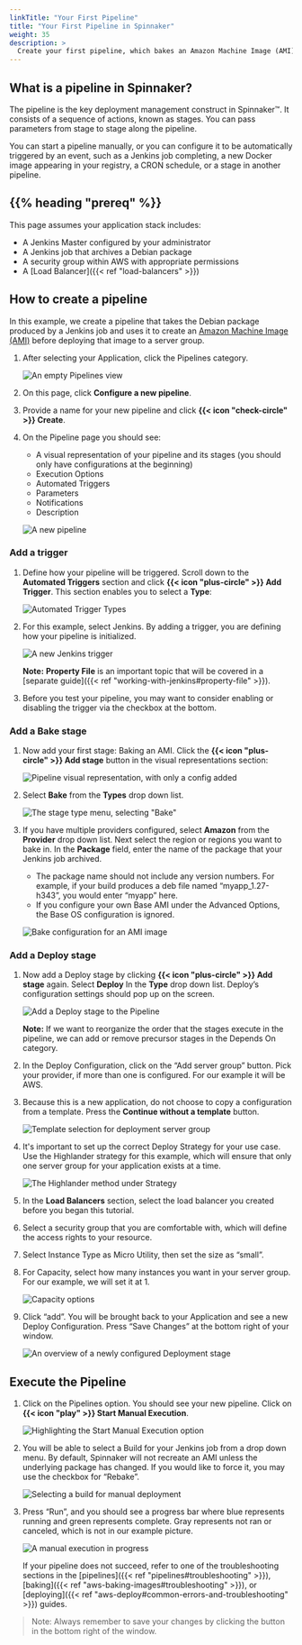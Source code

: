 ```yaml
---
linkTitle: "Your First Pipeline"
title: "Your First Pipeline in Spinnaker"
weight: 35
description: >
  Create your first pipeline, which bakes an Amazon Machine Image (AMI).
---
```


## What is a pipeline in Spinnaker?

The pipeline is the key deployment management construct in Spinnaker™. It consists of a sequence of actions, known as stages. You can pass parameters from stage to stage along the pipeline.

You can start a pipeline manually, or you can configure it to be automatically triggered by an event, such as a Jenkins job completing, a new Docker image appearing in your registry, a CRON schedule, or a stage in another pipeline.

## {{% heading "prereq" %}}

This page assumes your application stack includes:

- A Jenkins Master configured by your administrator
- A Jenkins job that archives a Debian package
- A security group within AWS with appropriate permissions
- A [Load Balancer]({{< ref "load-balancers" >}})

## How to create a pipeline

In this example, we create a pipeline that takes the Debian package produced by a Jenkins job and uses it to create an [Amazon Machine Image (AMI)](https://docs.aws.amazon.com/AWSEC2/latest/UserGuide/AMIs.html) before deploying that image to a server group.

1. After selecting your Application, click the Pipelines category.

   ![An empty Pipelines view](/images/overview/your-first-pipeline/empty-pipelines.png)

1. On this page, click **Configure a new pipeline**.

1. Provide a name for your new pipeline and click **{{< icon "check-circle" >}} Create**.

1. On the Pipeline page you should see:

   - A visual representation of your pipeline and its stages (you should only have configurations at the beginning)
   - Execution Options
   - Automated Triggers
   - Parameters
   - Notifications
   - Description

   ![A new pipeline](/images/overview/your-first-pipeline/first-pipeline-view.png)

### Add a trigger

1. Define how your pipeline will be triggered. Scroll down to the **Automated Triggers** section and click **{{< icon "plus-circle" >}} Add Trigger**. This section enables you to select a **Type**:

   ![Automated Trigger Types](/images/overview/your-first-pipeline/automated-trigger-types.png)

1. For this example, select Jenkins. By adding a trigger, you are defining how your pipeline is initialized.

   ![A new Jenkins trigger](/images/overview/your-first-pipeline/jenkins-trigger.png)

   **Note:** **Property File** is an important topic that will be covered in a [separate guide]({{< ref "working-with-jenkins#property-file" >}}).

1. Before you test your pipeline, you may want to consider enabling or disabling the trigger via the checkbox at the bottom.

### Add a Bake stage

1. Now add your first stage: Baking an AMI. Click the **{{< icon "plus-circle" >}} Add stage** button in the visual representations section:

   ![Pipeline visual representation, with only a config added](/images/overview/your-first-pipeline/pipeline-config-only.png)

1. Select **Bake** from the **Types** drop down list.

   ![The stage type menu, selecting "Bake"](/images/overview/your-first-pipeline/add-bake-stage.png)

1. If you have multiple providers configured, select **Amazon** from the **Provider** drop down list. Next select the region or regions you want to bake in. In the **Package** field, enter the name of the package that your Jenkins job archived.

   - The package name should not include any version numbers. For example, if your build produces a deb file named “myapp_1.27-h343”, you would enter “myapp” here.
   - If you configure your own Base AMI under the Advanced Options, the Base OS configuration is ignored.

   ![Bake configuration for an AMI image](/images/overview/your-first-pipeline/bake-ami-config.png)

### Add a Deploy stage

1. Now add a Deploy stage by clicking **{{< icon "plus-circle" >}} Add stage** again. Select **Deploy** In the **Type** drop down list. Deploy’s configuration settings should pop up on the screen.

   ![Add a Deploy stage to the Pipeline](/images/overview/your-first-pipeline/add-deploy-stage.png)

   **Note:** If we want to reorganize the order that the stages execute in the pipeline, we can add or remove precursor stages in the Depends On category.

1. In the Deploy Configuration, click on the “Add server group” button. Pick your provider, if more than one is configured. For our example it will be AWS.

1. Because this is a new application, do not choose to copy a configuration from a template. Press the **Continue without a template** button.

   ![Template selection for deployment server group](/images/overview/your-first-pipeline/continue-without-template.png)

1. It's important to set up the correct Deploy Strategy for your use case. Use the Highlander strategy for this example, which will ensure that only one server group for your application exists at a time.

   ![The Highlander method under Strategy](/images/overview/your-first-pipeline/deploy-strategy.png)

1. In the **Load Balancers** section, select the load balancer you created before you began this tutorial. 

1. Select a security group that you are comfortable with, which will define the access rights to your resource.

1. Select Instance Type as Micro Utility, then set the size as “small”.

1. For Capacity, select how many instances you want in your server group. For our example, we will set it at 1.

   ![Capacity options](/images/overview/your-first-pipeline/deploy-capacity.png)

1. Click “add”. You will be brought back to your Application and see a new Deploy Configuration. Press “Save Changes” at the bottom right of your window.

   ![An overview of a newly configured Deployment stage](/images/overview/your-first-pipeline/new-deployment-overview.png)

## Execute the Pipeline

1. Click on the Pipelines option. You should see your new pipeline. Click on **{{< icon "play" >}} Start Manual Execution**.

   ![Highlighting the Start Manual Execution option](/images/overview/your-first-pipeline/start-manual-execution.png)

1. You will be able to select a Build for your Jenkins job from a drop down menu. By default, Spinnaker will not recreate an AMI unless the underlying package has changed. If you would like to force it, you may use the checkbox for “Rebake”.

   ![Selecting a build for manual deployment](/images/overview/your-first-pipeline/select-build.png)

1. Press “Run”, and you should see a progress bar where blue represents running and green represents complete. Gray represents not ran or canceled, which is not in our example picture.

   ![A manual execution in progress](/images/overview/your-first-pipeline/job-in-progress.png)

   If your pipeline does not succeed, refer to one of the troubleshooting sections in the [pipelines]({{< ref "pipelines#troubleshooting" >}}), [baking]({{< ref "aws-baking-images#troubleshooting" >}}), or [deploying]({{< ref "aws-deploy#common-errors-and-troubleshooting" >}}) guides.

> Note: Always remember to save your changes by clicking the button in the bottom right of the window.
